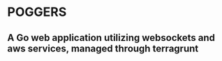 # POGGERS
## A Go web application utilizing websockets and aws services, managed through terragrunt

